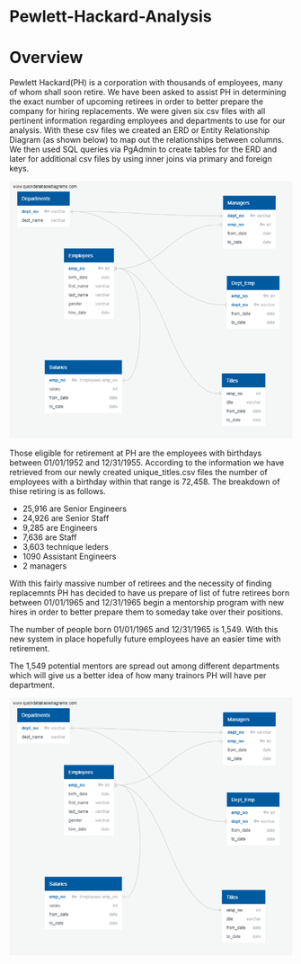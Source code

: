 # Pewlett-Hackard-Analysis

# Overview

Pewlett Hackard(PH) is a corporation with thousands of employees, many of whom shall soon retire. We have been asked to assist PH in determining the exact number of upcoming 
retirees in order to better prepare the company for hiring replacements. We were given six csv files with all pertinent information regarding employees and departments to use for our analysis.
With these csv files we created an ERD or Entity Relationship Diagram (as shown below) to map out the relationships between columns. We then used SQL queries via PgAdmin to create tables for the ERD 
and later for additional csv files by using inner joins via primary and foreign keys.

![alt text](https://github.com/quorinne/Pewlett-Hackard-Analysis/blob/main/Data/EmployeeDB.png?raw=true)

Those eligible for retirement at PH are the employees with birthdays between 01/01/1952 and 12/31/1955. According to the information we have retrieved from our newly created unique_titles.csv
files the number of employees with a birthday within that range is 72,458. 
The breakdown of thise retiring is as follows.


* 25,916 are Senior Engineers
* 24,926 are Senior Staff 
* 9,285 are Engineers 
* 7,636 are Staff 
* 3,603 technique leders 
* 1090 Assistant Engineers 
* 2 managers 

With this fairly massive number of retirees and the necessity of finding replacemnts PH has decided to have us prepare of list of futre retirees born 
between 01/01/1965 and 12/31/1965 begin a mentorship program with new hires in order to better prepare them to someday take over their positions. 

The number of people born 01/01/1965 and 12/31/1965 is 1,549. With this new system in place hopefully future employees have an easier time with retirement. 

The 1,549 potential mentors are spread out among different departments which will give us a better idea of how many trainors PH will have per department.

![alt text](https://github.com/quorinne/Pewlett-Hackard-Analysis/blob/main/Data/EmployeeDB.png?raw=true)

